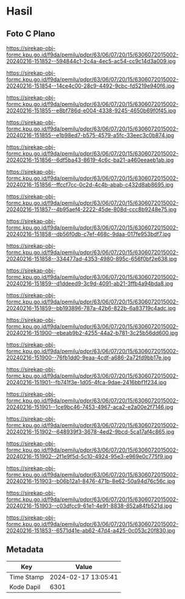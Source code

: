 # Hasil

## Foto C Plano

https://sirekap-obj-formc.kpu.go.id/f9da/pemilu/pdpr/63/06/07/20/15/6306072015002-20240216-151852--594844c1-2c4a-4ec5-ac54-cc9c14d3a009.jpg

https://sirekap-obj-formc.kpu.go.id/f9da/pemilu/pdpr/63/06/07/20/15/6306072015002-20240216-151854--14ce4c00-28c9-4492-9cbc-fd5219e940f6.jpg

https://sirekap-obj-formc.kpu.go.id/f9da/pemilu/pdpr/63/06/07/20/15/6306072015002-20240216-151855--e8bf786d-e004-4338-9245-4650b69f0f45.jpg

https://sirekap-obj-formc.kpu.go.id/f9da/pemilu/pdpr/63/06/07/20/15/6306072015002-20240216-151855--e1b98ed7-b575-4579-a5fc-33eec3c0b874.jpg

https://sirekap-obj-formc.kpu.go.id/f9da/pemilu/pdpr/63/06/07/20/15/6306072015002-20240216-151856--6df5ba43-8619-4c6c-ba21-a460eeaeb1ab.jpg

https://sirekap-obj-formc.kpu.go.id/f9da/pemilu/pdpr/63/06/07/20/15/6306072015002-20240216-151856--ffccf7cc-0c2d-4c4b-abab-c432d8ab8695.jpg

https://sirekap-obj-formc.kpu.go.id/f9da/pemilu/pdpr/63/06/07/20/15/6306072015002-20240216-151857--4b95aef4-2222-45de-808d-ccc8b9248e75.jpg

https://sirekap-obj-formc.kpu.go.id/f9da/pemilu/pdpr/63/06/07/20/15/6306072015002-20240216-151858--db56f0db-c7ef-468c-9daa-017fe953bdf7.jpg

https://sirekap-obj-formc.kpu.go.id/f9da/pemilu/pdpr/63/06/07/20/15/6306072015002-20240216-151858--334477ad-4353-4980-895c-656f0bf2e638.jpg

https://sirekap-obj-formc.kpu.go.id/f9da/pemilu/pdpr/63/06/07/20/15/6306072015002-20240216-151859--d1ddeed9-3c9d-4091-ab21-3ffb4a94bda8.jpg

https://sirekap-obj-formc.kpu.go.id/f9da/pemilu/pdpr/63/06/07/20/15/6306072015002-20240216-151859--bb193896-787a-42b6-822b-6a83719c4adc.jpg

https://sirekap-obj-formc.kpu.go.id/f9da/pemilu/pdpr/63/06/07/20/15/6306072015002-20240216-151900--ebeab9b2-4255-44a2-b781-3c25b56dd600.jpg

https://sirekap-obj-formc.kpu.go.id/f9da/pemilu/pdpr/63/06/07/20/15/6306072015002-20240216-151900--76fb1dd0-9eaa-4cdf-a686-2a72fd9bb17e.jpg

https://sirekap-obj-formc.kpu.go.id/f9da/pemilu/pdpr/63/06/07/20/15/6306072015002-20240216-151901--fb741f3e-1d05-4fca-9dae-2416bbf1f234.jpg

https://sirekap-obj-formc.kpu.go.id/f9da/pemilu/pdpr/63/06/07/20/15/6306072015002-20240216-151901--1ce9bc46-7453-4967-aca2-e2a00e2f7146.jpg

https://sirekap-obj-formc.kpu.go.id/f9da/pemilu/pdpr/63/06/07/20/15/6306072015002-20240216-151902--648939f3-3678-4ed2-9bcd-5ca17af4c865.jpg

https://sirekap-obj-formc.kpu.go.id/f9da/pemilu/pdpr/63/06/07/20/15/6306072015002-20240216-151902--2f1e9f5d-5c10-4924-95e3-e969e0c775f9.jpg

https://sirekap-obj-formc.kpu.go.id/f9da/pemilu/pdpr/63/06/07/20/15/6306072015002-20240216-151903--b06b12a1-8476-471b-8e62-50a94d76c56c.jpg

https://sirekap-obj-formc.kpu.go.id/f9da/pemilu/pdpr/63/06/07/20/15/6306072015002-20240216-151903--c03dfcc9-61e1-4e91-8838-852a84fb521d.jpg

https://sirekap-obj-formc.kpu.go.id/f9da/pemilu/pdpr/63/06/07/20/15/6306072015002-20240216-151853--6571d41e-ab62-47d4-a425-0c053c20f830.jpg


## Metadata

| Key        | Value               |
| ---------- | ------------------- |
| Time Stamp | 2024-02-17 13:05:41 |
| Kode Dapil | 6301                |



